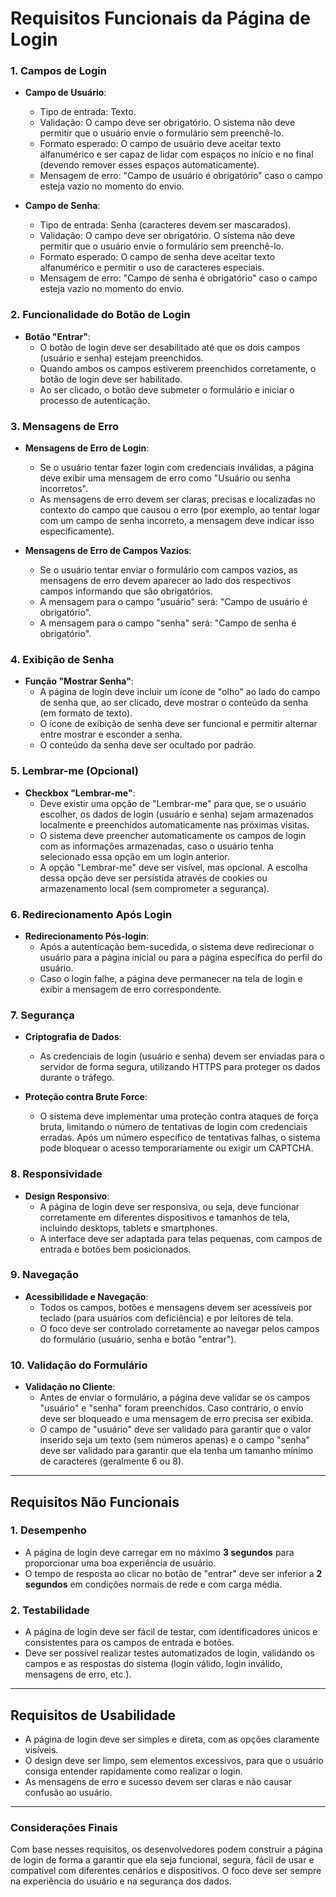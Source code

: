 # Requisitos Funcionais da Página de Login

### **1. Campos de Login**
- **Campo de Usuário**:
  - Tipo de entrada: Texto.
  - Validação: O campo deve ser obrigatório. O sistema não deve permitir que o usuário envie o formulário sem preenchê-lo.
  - Formato esperado: O campo de usuário deve aceitar texto alfanumérico e ser capaz de lidar com espaços no início e no final (devendo remover esses espaços automaticamente).
  - Mensagem de erro: "Campo de usuário é obrigatório" caso o campo esteja vazio no momento do envio.

- **Campo de Senha**:
  - Tipo de entrada: Senha (caracteres devem ser mascarados).
  - Validação: O campo deve ser obrigatório. O sistema não deve permitir que o usuário envie o formulário sem preenchê-lo.
  - Formato esperado: O campo de senha deve aceitar texto alfanumérico e permitir o uso de caracteres especiais.
  - Mensagem de erro: "Campo de senha é obrigatório" caso o campo esteja vazio no momento do envio.

### **2. Funcionalidade do Botão de Login**
- **Botão "Entrar"**:
  - O botão de login deve ser desabilitado até que os dois campos (usuário e senha) estejam preenchidos.
  - Quando ambos os campos estiverem preenchidos corretamente, o botão de login deve ser habilitado.
  - Ao ser clicado, o botão deve submeter o formulário e iniciar o processo de autenticação.

### **3. Mensagens de Erro**
- **Mensagens de Erro de Login**:
  - Se o usuário tentar fazer login com credenciais inválidas, a página deve exibir uma mensagem de erro como "Usuário ou senha incorretos".
  - As mensagens de erro devem ser claras, precisas e localizadas no contexto do campo que causou o erro (por exemplo, ao tentar logar com um campo de senha incorreto, a mensagem deve indicar isso especificamente).

- **Mensagens de Erro de Campos Vazios**:
  - Se o usuário tentar enviar o formulário com campos vazios, as mensagens de erro devem aparecer ao lado dos respectivos campos informando que são obrigatórios.
  - A mensagem para o campo "usuário" será: "Campo de usuário é obrigatório".
  - A mensagem para o campo "senha" será: "Campo de senha é obrigatório".

### **4. Exibição de Senha**
- **Função "Mostrar Senha"**:
  - A página de login deve incluir um ícone de "olho" ao lado do campo de senha que, ao ser clicado, deve mostrar o conteúdo da senha (em formato de texto).
  - O ícone de exibição de senha deve ser funcional e permitir alternar entre mostrar e esconder a senha.
  - O conteúdo da senha deve ser ocultado por padrão.

### **5. Lembrar-me (Opcional)**
- **Checkbox "Lembrar-me"**:
  - Deve existir uma opção de "Lembrar-me" para que, se o usuário escolher, os dados de login (usuário e senha) sejam armazenados localmente e preenchidos automaticamente nas próximas visitas.
  - O sistema deve preencher automaticamente os campos de login com as informações armazenadas, caso o usuário tenha selecionado essa opção em um login anterior.
  - A opção "Lembrar-me" deve ser visível, mas opcional. A escolha dessa opção deve ser persistida através de cookies ou armazenamento local (sem comprometer a segurança).

### **6. Redirecionamento Após Login**
- **Redirecionamento Pós-login**:
  - Após a autenticação bem-sucedida, o sistema deve redirecionar o usuário para a página inicial ou para a página específica do perfil do usuário.
  - Caso o login falhe, a página deve permanecer na tela de login e exibir a mensagem de erro correspondente.

### **7. Segurança**
- **Criptografia de Dados**:
  - As credenciais de login (usuário e senha) devem ser enviadas para o servidor de forma segura, utilizando HTTPS para proteger os dados durante o tráfego.
  
- **Proteção contra Brute Force**:
  - O sistema deve implementar uma proteção contra ataques de força bruta, limitando o número de tentativas de login com credenciais erradas. Após um número específico de tentativas falhas, o sistema pode bloquear o acesso temporariamente ou exigir um CAPTCHA.

### **8. Responsividade**
- **Design Responsivo**:
  - A página de login deve ser responsiva, ou seja, deve funcionar corretamente em diferentes dispositivos e tamanhos de tela, incluindo desktops, tablets e smartphones.
  - A interface deve ser adaptada para telas pequenas, com campos de entrada e botões bem posicionados.

### **9. Navegação**
- **Acessibilidade e Navegação**:
  - Todos os campos, botões e mensagens devem ser acessíveis por teclado (para usuários com deficiência) e por leitores de tela.
  - O foco deve ser controlado corretamente ao navegar pelos campos do formulário (usuário, senha e botão "entrar").

### **10. Validação do Formulário**
- **Validação no Cliente**:
  - Antes de enviar o formulário, a página deve validar se os campos "usuário" e "senha" foram preenchidos. Caso contrário, o envio deve ser bloqueado e uma mensagem de erro precisa ser exibida.
  - O campo de "usuário" deve ser validado para garantir que o valor inserido seja um texto (sem números apenas) e o campo "senha" deve ser validado para garantir que ela tenha um tamanho mínimo de caracteres (geralmente 6 ou 8).

---

## **Requisitos Não Funcionais**

### **1. Desempenho**
- A página de login deve carregar em no máximo **3 segundos** para proporcionar uma boa experiência de usuário.
- O tempo de resposta ao clicar no botão de "entrar" deve ser inferior a **2 segundos** em condições normais de rede e com carga média.

### **2. Testabilidade**
- A página de login deve ser fácil de testar, com identificadores únicos e consistentes para os campos de entrada e botões.
- Deve ser possível realizar testes automatizados de login, validando os campos e as respostas do sistema (login válido, login inválido, mensagens de erro, etc.).

---

## **Requisitos de Usabilidade**
- A página de login deve ser simples e direta, com as opções claramente visíveis.
- O design deve ser limpo, sem elementos excessivos, para que o usuário consiga entender rapidamente como realizar o login.
- As mensagens de erro e sucesso devem ser claras e não causar confusão ao usuário.

---

### **Considerações Finais**
Com base nesses requisitos, os desenvolvedores podem construir a página de login de forma a garantir que ela seja funcional, segura, fácil de usar e compatível com diferentes cenários e dispositivos. O foco deve ser sempre na experiência do usuário e na segurança dos dados.